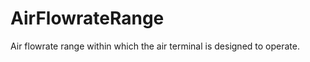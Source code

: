 AirFlowrateRange
================

Air flowrate range within which the air terminal is designed to operate.
